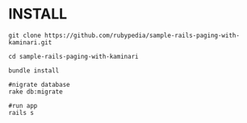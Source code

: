 # INSTALL

	git clone https://github.com/rubypedia/sample-rails-paging-with-kaminari.git

	cd sample-rails-paging-with-kaminari

	bundle install

	#nigrate database
	rake db:migrate

	#run app
	rails s